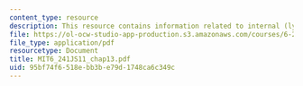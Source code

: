```yaml
---
content_type: resource
description: This resource contains information related to internal (lyapunov) stability.
file: https://ol-ocw-studio-app-production.s3.amazonaws.com/courses/6-241j-dynamic-systems-and-control-spring-2011/95bf74f6518ebb3be79d1748ca6c349c_MIT6_241JS11_chap13.pdf
file_type: application/pdf
resourcetype: Document
title: MIT6_241JS11_chap13.pdf
uid: 95bf74f6-518e-bb3b-e79d-1748ca6c349c
---
```

